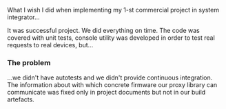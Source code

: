 What I wish I did when implementing my 1-st commercial project in system integrator...

It was successful project. We did everything on time. The code was covered with unit tests, console utility was developed in order to test real requests to real devices, but...

### The problem

...we didn't have autotests and we didn't provide continuous integration. The information about with which concrete firmware our proxy library can communicate was fixed only in project documents but not in our build artefacts.


